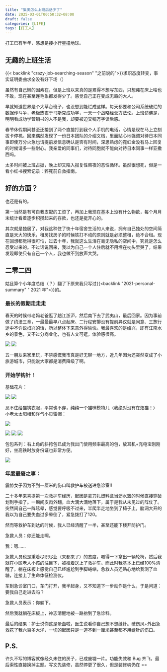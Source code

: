 ```yaml
---
title: "集美怎么上班后话少了"
date: 2025-03-01T00:50:32+08:00
draft: false
categories: [LIFE]
tags: [打工人]
---
```


打工已有半年，感想是接小行星撞地球。

<!--more-->

## 无趣的上班生活

{{< backlink "crazy-job-searching-season" "之前说的">}}求职态度转变，事实证明委曲求全没有好下场（）

虽然有自己懒的因素在，但是上班以来真的是累得不想写东西，只想瘫在床上啥也不敢，现在甚至连毛象都发得少了。感觉自己正在变成无趣的大人。

早就知道世界是个大草台班子，也没想到能烂成这样。每天都要和公司系统破烂的数据作斗争，老板热衷于马斯克成功学，一天一个战略经营方法论。上班仿佛是，明明看成功学营销书的人不是我，却要被迫交稿万字读后感。

春节休假期间甚至还接到了两个直接打到我个人手机的电话，心情是现在马上立刻拔卡停机。回来偶然发现了一份日本团队的介绍文档，里面贴心地强调对待日本同事即使万分火急也请提前发信息确认是否有时间，深思熟虑的霓虹金没有马上回复的时候请多一些耐心。我亲爱的同事们，对待同胞就不能向对待日本同事一样亚撒西吗。

太多时间被上班占据，晚上却又陷入报复性熬夜的恶性循环。虽然很想死，但是一看小红书搜索记录：猝死前自救指南。

## 好的方面？

也还是有的。

第一当然是有可自我支配的工资了，再加上我现在基本上没有什么物欲，每个月月末统计看着逐步积攒起来的存款，也还是挺开心的。

其次就是独居了，对我这种住了快十年宿舍生活的人来说，拥有自己独处的空间简直是天大的快乐，租房找房子的时候铁打不动的原则就是必须整租，绝不合租。现在回想都觉得很可怕，过去十年，我就这么生活在毫无隐私的空间中，究竟是怎么忍受过来的。不过话说回来，我以为自己一个人住后就不用埋在枕头里哭了，结果发现即使只有自己一个人，我也做不到放声大哭。

## 二零二四

姑且算个小年度总结（？）翻了下原来我只写过{{<backlink "2021-personal-summary" " 2021 年">}}的。

### 最长的假期走走走

春天的时候带老妈老爸逛了趟江浙沪，然后南下去了武夷山，最后回家。因为事前做了约法三章，一最最最早八点起床、二行程安排没有提前异议就是同意、三旅行途中不许说扫兴的话，所以整体下来意外得愉快。我最喜欢的是绍兴，即有江南水乡的景色，又不过分商业化，也有人文可逛，体验感很高。

![](https://s2.loli.net/2025/03/02/QMlfSNqCD2X4bIa.jpg)
![](https://s2.loli.net/2025/03/02/9RyrJqCje2p4MQS.jpg)

五一朋友来家里玩，不禁感慨我市真是好无聊一地方，近几年因为还突然变成了小旅游城市，只能说大家都是消费降级了啊。

### 开始学钩针！

基础花片：

![](https://s2.loli.net/2025/03/02/elTYsFqvNbXwZLo.jpg)
![](https://s2.loli.net/2025/03/02/JLOkDfxZUiqdgIs.jpg)

忍不住给猫钩衣服，平常也不穿，纯纯一个猫咪模特儿（我绝对没有在炫猫！）
小老太太阳帽和洋气小贝雷帽：

![](https://s2.loli.net/2025/03/02/UflZJQNPsLVrnX4.jpg)

![](https://s2.loli.net/2025/03/02/vpUNhjaoIGbSk8i.jpg)
![](https://s2.loli.net/2025/03/02/Xnx7F5DQUZOJYSb.jpg)
![](https://s2.loli.net/2025/03/02/C8xzf92aRBLPNqb.jpg)

包包系列：右上角的斜挎包已成为我出门使用频率最高的包，放耳机+充电宝刚刚好，坐高铁时放身份证也非常方便。

![](https://s2.loli.net/2025/03/02/OJcbwdRtPp7YuhF.jpg)

### 年度最窘之事：

震惊女子因为不到一厘米的伤口叫救护车被送进急诊室‼️

二十多年来喜提第一次救护车经历，起因是拿刀扎塑料盒当沥水篮的时候直接穿破划到手指了。一瞬间皮肉外翻，血大滴大滴地落下，属于是我从未见过的阵仗了。突然间自己一阵眩晕，感觉要呼吸不过来，半爬半走地坐到了椅子上，脑洞大开的我以为自己要失血过多晕倒了，紧急拨打了120。

然而等救护车到达的时候，我人已经清醒了一半，甚至还能下楼开防护门。

急救人员：你还能走啊。

我：嗯......

急救人员也是秉着尽职尽业（来都来了）的态度，唰得一下拿出一辆轮椅，然后我就在小区老人小孩的注目下，被推着送上了救护车。而此时我基本上已经100%清醒了。躺在床板上感觉自己已经尴尬到手脚蜷缩，急救人员还贴心地给我测了血糖，连接上了生命体征检测仪。

车到急诊室门口，车门打开，我半起身，又不知道下一步动作是什么，于是问道：要我自己走进去吗？

急救人员表示：你躺下。

然后我就躺在床板上，神志清醒地被一路抬到了急诊科。

最后的结果：护士说你这是晕血啦，医生说看你自己想不想缝针。破伤风+外出急救花了我六百多大洋，一切的起因只是一道不到一厘米甚至都不用缝针的伤口。

## P.S.

许久不写的博客就像经久未住的房子，已成废墟一片。功能失效和 Bug 齐飞，最后索性直接换掉主题。写文先装修，虽然停更了很久，但是装修魂仍在 ==